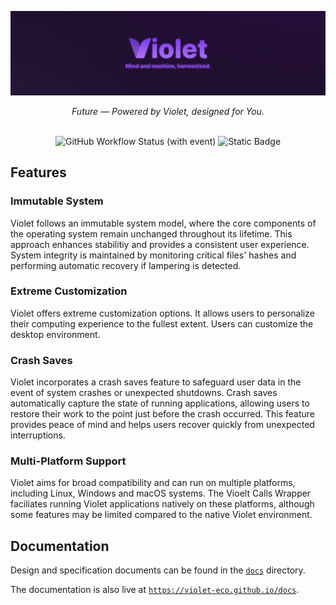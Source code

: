 <div align="center">
  
  ![Banner](./brand/banner.png)
  
  <i>Future — Powered by Violet, designed for You.</i> <br/> <br/>

  ![GitHub Workflow Status (with event)](https://img.shields.io/github/actions/workflow/status/violet-eco/docs/docs.yml?style=for-the-badge&labelColor=purple&color=pink)
  ![Static Badge](https://img.shields.io/badge/rust-fff?style=for-the-badge&logo=rust&logoColor=white&labelColor=purple&color=pink)
  
</div>

## Features

### Immutable System
Violet follows an immutable system model, where the core components
of the operating system remain unchanged throughout its lifetime. This
approach enhances stabilitiy and provides a consistent user experience.
System integrity is maintained by monitoring critical files' hashes and
performing automatic recovery if lampering is detected.

### Extreme Customization
Violet offers extreme customization options. It allows users to personalize
their computing experience to the fullest extent. Users can customize the
desktop environment.

### Crash Saves
Violet incorporates a crash saves feature to safeguard user data in the event of system
crashes or unexpected shutdowns. Crash saves automatically capture the state of running
applications, allowing users to restore their work to the point just before the crash
occurred. This feature provides peace of mind and helps users recover quickly from
unexpected interruptions.

### Multi-Platform Support
Violet aims for broad compatibility and can run on multiple platforms, including
Linux, Windows and macOS systems. The Vioelt Calls Wrapper faciliates running
Violet applications natively on these platforms, although some features may be
limited compared to the native Violet environment.

## Documentation
Design and specification documents can be found in the [`docs`](docs) directory.

The documentation is also live at [`https://violet-eco.github.io/docs`](https://violet-eco.github.io/docs).
